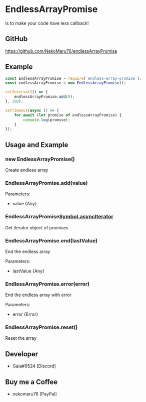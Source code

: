 # EndlessArrayPromise
Is to make your code have less callback!

## GitHub
https://github.com/NekoMaru76/endlessArrayPromise

## Example
```js
const EndlessArrayPromise = require(`endless-array-promise`);
const endlessArrayPromise = new EndlessArrayPromise();

setInterval(() => {
	endlessArrayPromise.add(0);
}, 100);

setTimeout(async () => {
	for await (let promise of endlessArrayPromise) {
		console.log(promise);
	}
});
```

## Usage and Example

### new EndlessArrayPromise()

Create endless array
	
### EndlessArrayPromise.add(value)

Parameters:
- value {Any}

### EndlessArrayPromise[Symbol.asyncIterator]()

Get iterator object of promises

### EndlessArrayPromise.end(lastValue)

End the endless array

Parameters:
- lastValue {Any}

### EndlessArrayPromise.error(error)

End the endless array with error

Parameters:
- error {Error}

### EndlessArrayPromise.reset()

Reset the array

## Developer
- Gaia#9524 [Discord]

## Buy me a Coffee
- nekomaru76 [PayPal]